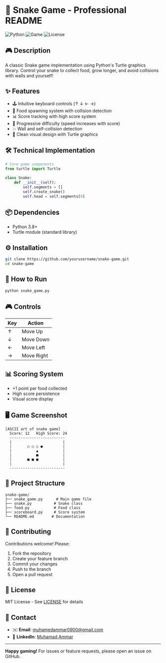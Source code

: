 # 🐍 **Snake Game** - Professional README

![Python](https://img.shields.io/badge/Python-3.8+-blue?logo=python)
![Game](https://img.shields.io/badge/Genre-Classic%20Arcade-green)
![License](https://img.shields.io/badge/License-MIT-orange)

## 🎮 **Description**
A classic Snake game implementation using Python's Turtle graphics library. Control your snake to collect food, grow longer, and avoid collisions with walls and yourself!

## ✨ **Features**
- 🕹️ Intuitive keyboard controls (↑ ↓ ← →)
- 🍎 Food spawning system with collision detection
- 📊 Score tracking with high score system
- 🚀 Progressive difficulty (speed increases with score)
- 💥 Wall and self-collision detection
- 🎨 Clean visual design with Turtle graphics

## 🛠️ **Technical Implementation**
```python
# Core game components
from turtle import Turtle

class Snake:
    def __init__(self):
        self.segments = []
        self.create_snake()
        self.head = self.segments[0]
```

## 📦 **Dependencies**
- Python 3.8+
- Turtle module (standard library)

## ⚙️ **Installation**
```bash
git clone https://github.com/yourusername/snake-game.git
cd snake-game
```

## 🚀 **How to Run**
```bash
python snake_game.py
```

## 🎮 **Controls**
| Key | Action |
|-----|--------|
| ↑   | Move Up |
| ↓   | Move Down |
| ←   | Move Left |
| →   | Move Right |

## 📊 **Scoring System**
- +1 point per food collected
- High score persistence
- Visual score display

## 🖥️ **Game Screenshot**
```
[ASCII art of snake game]
  Score: 12   High Score: 24
  -------------------------
  |                       |
  |       ○ ○ ○ ●         |
  |           ▲           |
  |           ■           |
  |       ■ ■ ■           |
  |                       |
  -------------------------
```

## 📂 **Project Structure**
```
snake-game/
├── snake_game.py      # Main game file
├── snake.py          # Snake class
├── food.py           # Food class
├── scoreboard.py     # Score system
└── README.md        # Documentation
```

## 🤝 **Contributing**
Contributions welcome! Please:
1. Fork the repository
2. Create your feature branch
3. Commit your changes
4. Push to the branch
5. Open a pull request

## 📜 **License**
MIT License - See [LICENSE](LICENSE) for details

## 📧 Contact
- ✉️ **Email**: [muhamedammar0900@gmail.com](mailto:muhamedammar0900@gmail.com)  
- 🔗 **LinkedIn**: [Muhamad Ammar](https://www.linkedin.com/in/muhamad-ammar-18b427306)

---

**Happy gaming!** For issues or feature requests, please open an issue on GitHub.

